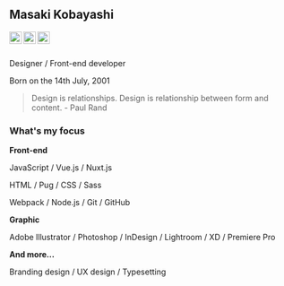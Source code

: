 ## Masaki Kobayashi

<a href="https://twitter.com/mkobayashime">
  <img align="left" alt="Twitter" width="22px" src="https://cdn.jsdelivr.net/npm/simple-icons@v3/icons/twitter.svg" />
</a>

<a href="https://www.instagram.com/mkobayashime/">
  <img align="left" alt="Instagram" width="22px" src="https://cdn.jsdelivr.net/npm/simple-icons@v3/icons/instagram.svg" />
</a>


<a href="https://github.com/mkobayashime">
  <img align="left" alt="GitHub" width="22px" src="https://cdn.jsdelivr.net/npm/simple-icons@v3/icons/github.svg" />
</a>
<br>
<br>

Designer / Front-end developer

Born on the 14th July, 2001

> Design is relationships. Design is relationship between form and content. - Paul Rand

### What's my focus

**Front-end**

JavaScript / Vue.js / Nuxt.js

HTML / Pug / CSS / Sass

Webpack / Node.js / Git / GitHub


**Graphic**

Adobe Illustrator / Photoshop / InDesign / Lightroom / XD / Premiere Pro

**And more...**

Branding design / UX design / Typesetting
